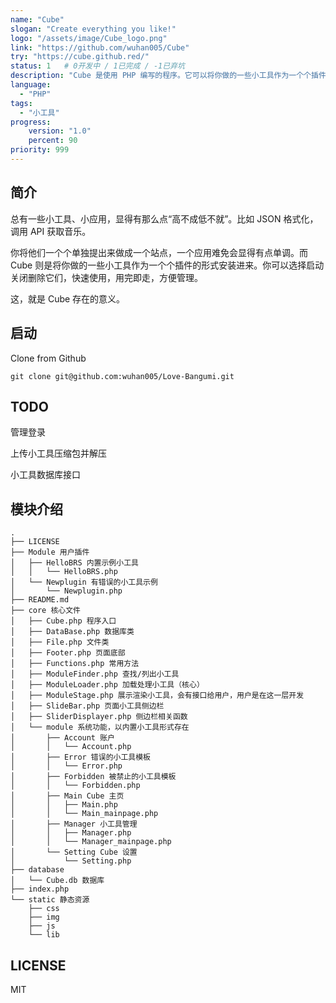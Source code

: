 ```yaml
---
name: "Cube"
slogan: "Create everything you like!"
logo: "/assets/image/Cube_logo.png"
link: "https://github.com/wuhan005/Cube"
try: "https://cube.github.red/"
status: 1   # 0开发中 / 1已完成 / -1已弃坑
description: "Cube 是使用 PHP 编写的程序。它可以将你做的一些小工具作为一个个插件的形式安装进来。你可以选择启动关闭删除它们，快速使用，用完即走，方便管理。"
language:
  - "PHP"
tags:
  - "小工具"
progress: 
    version: "1.0"
    percent: 90
priority: 999
---
```


## 简介
总有一些小工具、小应用，显得有那么点“高不成低不就”。比如 JSON 格式化，调用 API 获取音乐。


你将他们一个个单独提出来做成一个站点，一个应用难免会显得有点单调。而 Cube 则是将你做的一些小工具作为一个个插件的形式安装进来。你可以选择启动关闭删除它们，快速使用，用完即走，方便管理。

这，就是 Cube 存在的意义。

## 启动
Clone from Github

`git clone git@github.com:wuhan005/Love-Bangumi.git`

## TODO
管理登录

上传小工具压缩包并解压

小工具数据库接口

## 模块介绍
```
.
├── LICENSE
├── Module 用户插件
│   ├── HelloBRS 内置示例小工具
│   │   └── HelloBRS.php
│   └── Newplugin 有错误的小工具示例
│       └── Newplugin.php
├── README.md
├── core 核心文件
│   ├── Cube.php 程序入口
│   ├── DataBase.php 数据库类
│   ├── File.php 文件类
│   ├── Footer.php 页面底部
│   ├── Functions.php 常用方法
│   ├── ModuleFinder.php 查找/列出小工具
│   ├── ModuleLoader.php 加载处理小工具（核心）
│   ├── ModuleStage.php 展示渲染小工具，会有接口给用户，用户是在这一层开发
│   ├── SlideBar.php 页面小工具侧边栏
│   ├── SliderDisplayer.php 侧边栏相关函数
│   └── module 系统功能，以内置小工具形式存在
│       ├── Account 账户
│       │   └── Account.php
│       ├── Error 错误的小工具模板
│       │   └── Error.php
│       ├── Forbidden 被禁止的小工具模板
│       │   └── Forbidden.php
│       ├── Main Cube 主页
│       │   ├── Main.php
│       │   └── Main_mainpage.php
│       ├── Manager 小工具管理
│       │   ├── Manager.php
│       │   └── Manager_mainpage.php
│       └── Setting Cube 设置
│           └── Setting.php
├── database
│   └── Cube.db 数据库
├── index.php
└── static 静态资源
    ├── css
    ├── img
    ├── js
    └── lib
```
## LICENSE
MIT